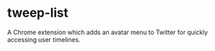 tweep-list
==========

A Chrome extension which adds an avatar menu to Twitter for quickly accessing user timelines.
